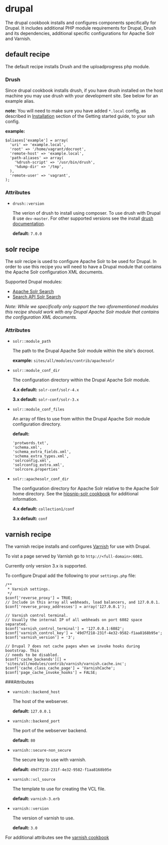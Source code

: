 drupal
======

The drupal cookbook installs and configures components specifically for Drupal.
It includes additional PHP module requirements for Drupal, Drush and its
dependencies, additional specific configurations for Apache Solr and Varnish.


default recipe
--------------

The default recipe installs Drush and the uploadprogress php module.

### Drush

Since drupal cookbook installs drush, if you have drush installed on the host machine
you may use drush with your development site. See below for an example alias.

**note:** You will need to make sure you have added `*.local` config, as described
in [Installation](../../../documentation//getting-started.md#installation) section
of the Getting started guide, to your ssh config.

**example:**
```
$aliases['example'] = array(
  'uri' => 'example.local',
  'root' => '/home/vagrant/docroot',
  'remote-host' => 'example.local',
  'path-aliases' => array(
    '%drush-script' => '/usr/bin/drush',
    '%dump-dir' => '/tmp',
  ),
  'remote-user' => 'vagrant',
);
```

### Attributes

* `drush::version`

    The verion of drush to install using composer. To use drush with Drupal 8
    use `dev-master`. For other supported versions see the install [drush documentation](http://docs.drush.org/en/master/install/).

    **default:** `7.0.0`


solr recipe
-----------

The solr recipe is used to configure Apache Solr to be used for Drupal. In order
to use this recipe you will need to have a Drupal module that contains the
Apache Solr configuration XML documents.

Supported Drupal modules:

* [Apache Solr Search](https://www.drupal.org/project/apachesolr)
* [Search API Solr Search](https://www.drupal.org/project/search_api_solr)

*Note: While we specifically only support the two aforementioned modules this
recipe should work with any Drupal Apache Solr module that contains the
configuration XML documents.*

### Attributes

* `solr::module_path`

    The path to the Drupal Apache Solr module within the site's docroot.

    **example:** `sites/all/modules/contrib/apachesolr`

* `solr::module_conf_dir`

    The configuration directory within the Drupal Apache Solr module.

    **4.x default:** `solr-conf/solr-4.x`

    **3.x default:** `solr-conf/solr-3.x`

* `solr::module_conf_files`

    An array of files to use from within the Drupal Apache Solr module configuration
    directory.

    **default:**
    ```
    'protwords.txt',
    'schema.xml',
    'schema_extra_fields.xml',
    'schema_extra_types.xml',
    'solrconfig.xml',
    'solrconfig_extra.xml',
    'solrcore.properties'
    ```

* `solr::apachesolr_conf_dir`

    The configuration directory for Apache Solr relative to the Apache Solr home
    directory. See the [hipsnip-solr cookbook](../../berks-cookbooks/hipsnip-solr)
    for additional information.

    **4.x default:** `collection1/conf`

    **3.x default:** `conf`


varnish recipe
--------------

The varnish recipe installs and configures [Varnish](https://www.varnish-cache.org/)
for use with Drupal.

To vist a page served by Varnish go to `http://<full-domain>:6081`.

Currently only version 3.x is supported.

To configure Drupal add the following to your `settings.php` file:

```
/**
 * Varnish settings.
 */
$conf['reverse_proxy'] = TRUE;
// Include in this array all webheads, load balancers, and 127.0.0.1.
$conf['reverse_proxy_addresses'] = array('127.0.0.1');

// Varnish control terminal.
// Usually the internal IP of all webheads on port 6082 space separated.
$conf['varnish_control_terminal'] = '127.0.0.1:6082';
$conf['varnish_control_key'] = '49d7f218-231f-4e32-9582-f1aa8168b95e';
$conf['varnish_version'] = '3';

// Drupal 7 does not cache pages when we invoke hooks during bootstrap. This
// needs to be disabled.
$conf['cache_backends'][] = 'sites/all/modules/contrib/varnish/varnish.cache.inc';
$conf['cache_class_cache_page'] = 'VarnishCache';
$conf['page_cache_invoke_hooks'] = FALSE;
```

###Attributes

* `varnish::backend_host`

  The host of the webserver.

  **default:** `127.0.0.1`

* `varnish::backend_port`

  The port of the webserver backend.

  **default:** `80`

* `varnish::secure-non_secure`

  The secure key to use with varnish.

  **default:** `49d7f218-231f-4e32-9582-f1aa8168b95e`

* `varnish::vcl_source`

  The template to use for creating the VCL file.

  **default:** `varnish-3.erb`

* `varnish::version`

  The version of varnish to use.

  **default:** `3.0`

For additional attributes see the [varnish cookbook](../../berks-cookbooks/varnish)
